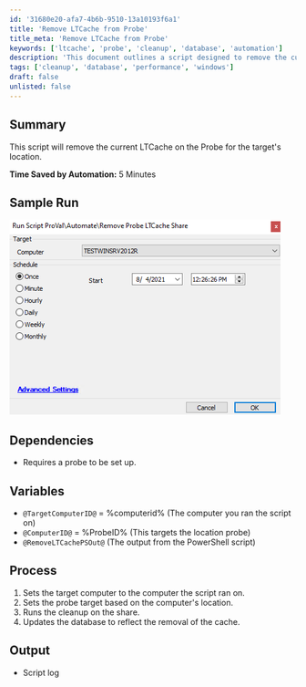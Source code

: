 ```yaml
---
id: '31680e20-afa7-4b6b-9510-13a10193f6a1'
title: 'Remove LTCache from Probe'
title_meta: 'Remove LTCache from Probe'
keywords: ['ltcache', 'probe', 'cleanup', 'database', 'automation']
description: 'This document outlines a script designed to remove the current LTCache on the Probe for a specified target location, providing a streamlined process that saves time and enhances efficiency in managing cache data.'
tags: ['cleanup', 'database', 'performance', 'windows']
draft: false
unlisted: false
---
```


## Summary

This script will remove the current LTCache on the Probe for the target's location.

**Time Saved by Automation:** 5 Minutes

## Sample Run

![Sample Run](../../../static/img/Remove-Probe-LTCache-Share/image_1.png)

## Dependencies

- Requires a probe to be set up.

## Variables

- `@TargetComputerID@` = %computerid% (The computer you ran the script on)
- `@ComputerID@` = %ProbeID% (This targets the location probe)
- `@RemoveLTCachePSOut@` (The output from the PowerShell script)

## Process

1. Sets the target computer to the computer the script ran on.
2. Sets the probe target based on the computer's location.
3. Runs the cleanup on the share.
4. Updates the database to reflect the removal of the cache.

## Output

- Script log
